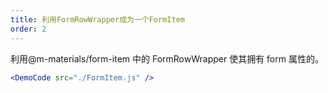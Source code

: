 ```yaml
---
title: 利用FormRowWrapper成为一个FormItem
order: 2
---
```


利用@m-materials/form-item 中的 FormRowWrapper 使其拥有 form 属性的。


```jsx
<DemoCode src="./FormItem.js" />
```
